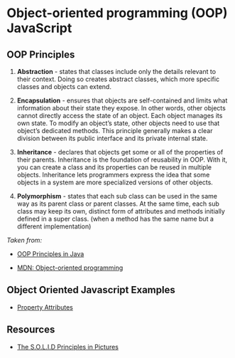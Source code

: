 # Object-oriented programming (OOP) JavaScript

## OOP Principles

1. **Abstraction** - states that classes include only the details relevant to their context.
   Doing so creates abstract classes, which more specific classes and objects can extend.

2. **Encapsulation** - ensures that objects are self-contained and limits what information about their state they expose.
   In other words, other objects cannot directly access the state of an object. Each object manages its own state.
   To modify an object’s state, other objects need to use that object’s dedicated methods.
   This principle generally makes a clear division between its public interface and its private internal state.

3. **Inheritance** - declares that objects get some or all of the properties of their parents.
   Inheritance is the foundation of reusability in OOP. With it, you can create a class and its properties can be reused in multiple objects.
   Inheritance lets programmers express the idea that some objects in a system are more specialized versions of other objects.

4. **Polymorphism** - states that each sub class can be used in the same way as its parent class or parent classes.
   At the same time, each sub class may keep its own, distinct form of attributes and methods initially defined in a super class.
   (when a method has the same name but a different implementation)

_Taken from:_

- [OOP Principles in Java](https://www.linode.com/docs/guides/oop-principles/)

- [MDN: Object-oriented programming](https://developer.mozilla.org/en-US/docs/Learn_web_development/Extensions/Advanced_JavaScript_objects/Object-oriented_programming)

## Object Oriented Javascript Examples

- [Property Attributes](./Property_Attributes.js)

## Resources

- [The S.O.L.I.D Principles in Pictures](https://medium.com/backticks-tildes/the-s-o-l-i-d-principles-in-pictures-b34ce2f1e898)

